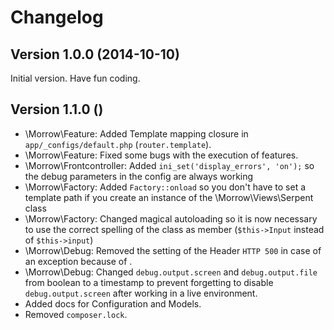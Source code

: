Changelog
============

Version 1.0.0 (2014-10-10)
-------------

Initial version. Have fun coding.


Version 1.1.0 ()
-------------

* \Morrow\Feature: Added Template mapping closure in `app/_configs/default.php` (`router.template`).
* \Morrow\Feature: Fixed some bugs with the execution of features.
* \Morrow\Frontcontroller: Added `ini_set('display_errors', 'on');` so the debug parameters in the config are always working
* \Morrow\Factory: Added `Factory::onload` so you don't have to set a template path if you create an instance of the \Morrow\Views\Serpent class
* \Morrow\Factory: Changed magical autoloading so it is now necessary to use the correct spelling of the class as member (`$this->Input` instead of `$this->input`)
* \Morrow\Debug: Removed the setting of the Header `HTTP 500` in case of an exception because of .
* \Morrow\Debug: Changed `debug.output.screen` and `debug.output.file` from boolean to a timestamp to prevent forgetting to disable `debug.output.screen` after working in a live environment.
* Added docs for Configuration and Models.
* Removed `composer.lock`.
